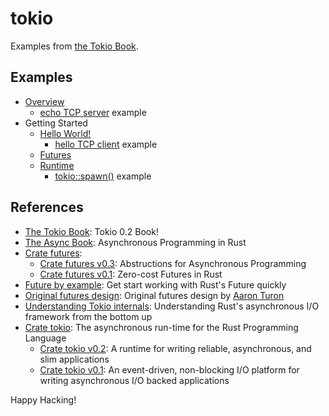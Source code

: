 # tokio

Examples from [the Tokio Book].

## Examples

- [Overview]
  - [echo TCP server] example
- Getting Started
  - [Hello World!]
    - [hello TCP client] example
  - [Futures]
  - [Runtime]
    - [tokio::spawn()] example

[overview]: https://github.com/tokio-rs/book/blob/master/overview.md
[hello world!]: https://github.com/tokio-rs/book/blob/master/getting-started/hello-world.md
[futures]: https://github.com/tokio-rs/book/blob/master/getting-started/futures.md
[runtime]: https://github.com/tokio-rs/book/blob/master/getting-started/runtime.md

[echo tcp server]: examples/echo.rs
[hello tcp client]: examples/hello.rs
[tokio::spawn()]: examples/spawn.rs

## References

- [The Tokio Book]: Tokio 0.2 Book!
- [The Async Book]: Asynchronous Programming in Rust
- [Crate futures]:
  - [Crate futures v0.3]: Abstructions for Asynchronous Programming
  - [Crate futures v0.1]: Zero-cost Futures in Rust
- [Future by example]: Get start working with Rust's Future quickly
- [Original futures design]: Original futures design by [Aaron Turon]
- [Understanding Tokio internals]: Understanding Rust's asynchronous I/O framework from the bottom up
- [Crate tokio]: The asynchronous run-time for the Rust Programming Language
  - [Crate tokio v0.2]: A runtime for writing reliable, asynchronous, and slim applications
  - [Crate tokio v0.1]: An event-driven, non-blocking I/O platform for writing asynchronous I/O backed applications

[the tokio book]: https://github.com/tokio-rs/book/blob/master/SUMMARY.md
[the async book]: https://rust-lang.github.io/async-book/
[crate futures]: http://futures.rs/
[crate futures v0.3]: https://docs.rs/futures/0.3.1/
[crate futures v0.1]: https://docs.rs/futures/0.1.29/
[future by example]: https://docs.rs/future-by-example/0.1.0/future_by_example/
[original futures design]: https://aturon.github.io/blog/2016/09/07/futures-design/
[Aaron Turon]: https://aturon.github.io/blog/
[understanding tokio internals]: https://cafbit.com/post/tokio_internals/
[crate tokio]: https://tokio.rs/
[crate tokio v0.2]: https://docs.rs/tokio/0.2.0-alpha.6/tokio/
[crate tokio v0.1]: https://docs.rs/tokio/0.1.22/tokio/

Happy Hacking!
